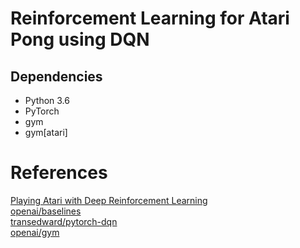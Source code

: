 # Reinforcement Learning for Atari Pong using DQN

## Dependencies

* Python 3.6
* PyTorch
* gym
* gym[atari]

# References

[Playing Atari with Deep Reinforcement Learning](https://www.cs.toronto.edu/~vmnih/docs/dqn.pdf)  
[openai/baselines](https://github.com/openai/baselines)  
[transedward/pytorch-dqn](https://github.com/transedward/pytorch-dqn)  
[openai/gym](https://github.com/openai/gym)  